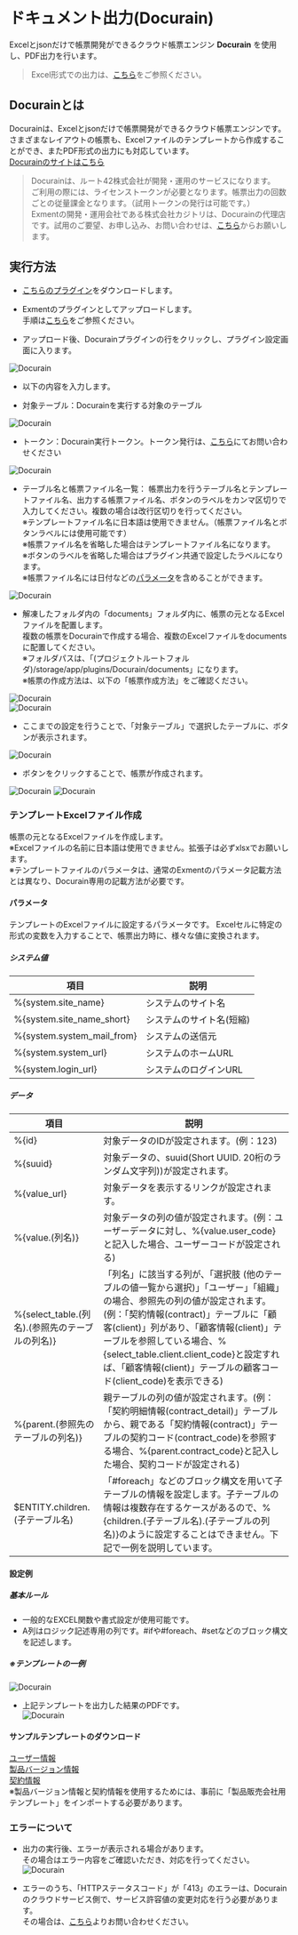 # ドキュメント出力(Docurain)
Excelとjsonだけで帳票開発ができるクラウド帳票エンジン **Docurain** を使用し、PDF出力を行います。  

> Excel形式での出力は、[こちら](/ja/plugin_quickstart_document)をご参照ください。  

## Docurainとは
Docurainは、Excelとjsonだけで帳票開発ができるクラウド帳票エンジンです。  
さまざまなレイアウトの帳票も、Excelファイルのテンプレートから作成することができ、またPDF形式の出力にも対応しています。  
[Docurainのサイトはこちら](https://docurain.jp/)

> Docurainは、ルート42株式会社が開発・運用のサービスになります。  
ご利用の際には、ライセンストークンが必要となります。帳票出力の回数ごとの従量課金となります。（試用トークンの発行は可能です。）  
Exmentの開発・運用会社である株式会社カジトリは、Docurainの代理店です。試用のご要望、お申し込み、お問い合わせは、[こちら](https://exment.net/docurain)からお願いします。


## 実行方法
- [こちらのプラグイン](https://github.com/exment-git/plugin-sample/tree/main/docurain/Docurain)をダウンロードします。

- Exmentのプラグインとしてアップロードします。  
手順は[こちら](/ja/plugin?id=プラグインアップロード)をご参照ください。

- アップロード後、Docurainプラグインの行をクリックし、プラグイン設定画面に入ります。  

![Docurain](img/docurain/docurain_setting3.png)  

- 以下の内容を入力します。

- 対象テーブル：Docurainを実行する対象のテーブル

![Docurain](img/docurain/docurain_setting1.png)  

- トークン：Docurain実行トークン。トークン発行は、[こちら](https://exment.net/inquiry)にてお問い合わせください

![Docurain](img/docurain/docurain_setting2.png)  

- テーブル名と帳票ファイル名一覧： 帳票出力を行うテーブル名とテンプレートファイル名、出力する帳票ファイル名、ボタンのラベルをカンマ区切りで入力してください。複数の場合は改行区切りを行ってください。  
※テンプレートファイル名に日本語は使用できません。（帳票ファイル名とボタンラベルには使用可能です）  
※帳票ファイル名を省略した場合はテンプレートファイル名になります。  
※ボタンのラベルを省略した場合はプラグイン共通で設定したラベルになります。  
※帳票ファイル名には日付などの[パラメータ](ja/params.md)を含めることができます。

![Docurain](img/docurain/docurain_setting4.png)  


- 解凍したフォルダ内の「documents」フォルダ内に、帳票の元となるExcelファイルを配置します。  
複数の帳票をDocurainで作成する場合、複数のExcelファイルをdocumentsに配置してください。  
※フォルダパスは、「(プロジェクトルートフォルダ)/storage/app/plugins/Docurain/documents」になります。  
※帳票の作成方法は、以下の「帳票作成方法」をご確認ください。

![Docurain](img/docurain/docurain_setting5.png)  
![Docurain](img/docurain/docurain_setting6.png)  

- ここまでの設定を行うことで、「対象テーブル」で選択したテーブルに、ボタンが表示されます。  

![Docurain](img/docurain/docurain_setting7.png)  

- ボタンをクリックすることで、帳票が作成されます。  

![Docurain](img/docurain/docurain_setting8.png)
![Docurain](img/docurain/docurain_setting9.png)  

### テンプレートExcelファイル作成
帳票の元となるExcelファイルを作成します。  
※Excelファイルの名前に日本語は使用できません。拡張子は必ずxlsxでお願いします。  
※テンプレートファイルのパラメータは、通常のExmentのパラメータ記載方法とは異なり、Docurain専用の記載方法が必要です。  

#### パラメータ
テンプレートのExcelファイルに設定するパラメータです。
Excelセルに特定の形式の変数を入力することで、帳票出力時に、様々な値に変換されます。  

##### システム値
| 項目 | 説明 |
| ---- | ---- |
| %{system.site_name} | システムのサイト名 |
| %{system.site_name_short} | システムのサイト名(短縮) |
| %{system.system_mail_from} | システムの送信元 |
| %{system.system_url} | システムのホームURL |
| %{system.login_url} | システムのログインURL |

##### データ
| 項目 | 説明 |
| ---- | ---- |
| %{id} | 対象データのIDが設定されます。(例：123) |
| %{suuid} | 対象データの、suuid(Short UUID. 20桁のランダム文字列))が設定されます。 |
| %{value_url} | 対象データを表示するリンクが設定されます。 |
| %{value.(列名)} | 対象データの列の値が設定されます。(例：ユーザーデータに対し、%{value.user_code}と記入した場合、ユーザーコードが設定される) |
| %{select_table.(列名).(参照先のテーブルの列名)} | 「列名」に該当する列が、「選択肢 (他のテーブルの値一覧から選択)」「ユーザー」「組織」の場合、参照先の列の値が設定されます。(例：「契約情報(contract)」テーブルに「顧客(client)」列があり、「顧客情報(client)」テーブルを参照している場合、%{select_table.client.client_code}と設定すれば、「顧客情報(client)」テーブルの顧客コード(client_code)を表示できる) |
| %{parent.(参照先のテーブルの列名)} | 親テーブルの列の値が設定されます。(例：「契約明細情報(contract_detail)」テーブルから、親である「契約情報(contract)」テーブルの契約コード(contract_code)を参照する場合、%{parent.contract_code}と記入した場合、契約コードが設定される) |
| $ENTITY.children.(子テーブル名) | 「#foreach」などのブロック構文を用いて子テーブルの情報を設定します。子テーブルの情報は複数存在するケースがあるので、%{children.(子テーブル名).(子テーブルの列名)}のように設定することはできません。下記で一例を説明しています。 |

#### 設定例
##### 基本ルール
- 一般的なEXCEL関数や書式設定が使用可能です。  
- A列はロジック記述専用の列です。#ifや#foreach、#setなどのブロック構文を記述します。

##### ※テンプレートの一例   
![Docurain](img/docurain/docurain_setting10.png)

- 上記テンプレートを出力した結果のPDFです。   
![Docurain](img/docurain/docurain_setting11.png)

#### サンプルテンプレートのダウンロード
[ユーザー情報](https://exment.net/downloads/product/plugin/Docurain/user.xlsx)  
[製品バージョン情報](https://exment.net/downloads/product/plugin/Docurain/product_version.xlsx)  
[契約情報](https://exment.net/downloads/product/plugin/Docurain/contract.xlsx)  
※製品バージョン情報と契約情報を使用するためには、事前に「製品販売会社用テンプレート」をインポートする必要があります。


### エラーについて
- 出力の実行後、エラーが表示される場合があります。  
その場合はエラー内容をご確認いただき、対応を行ってください。
![Docurain](img/docurain/docurain_error1.png)

- エラーのうち、「HTTPステータスコード」が「413」のエラーは、Docurainのクラウドサービス側で、サービス許容値の変更対応を行う必要があります。  
その場合は、[こちら](https://exment.net/docurain)よりお問い合わせください。
